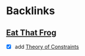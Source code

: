 
# Backlinks
## [Eat That Frog](<Eat That Frog.md>)
- [x] add [Theory of Constraints](<Theory of Constraints.md>)


